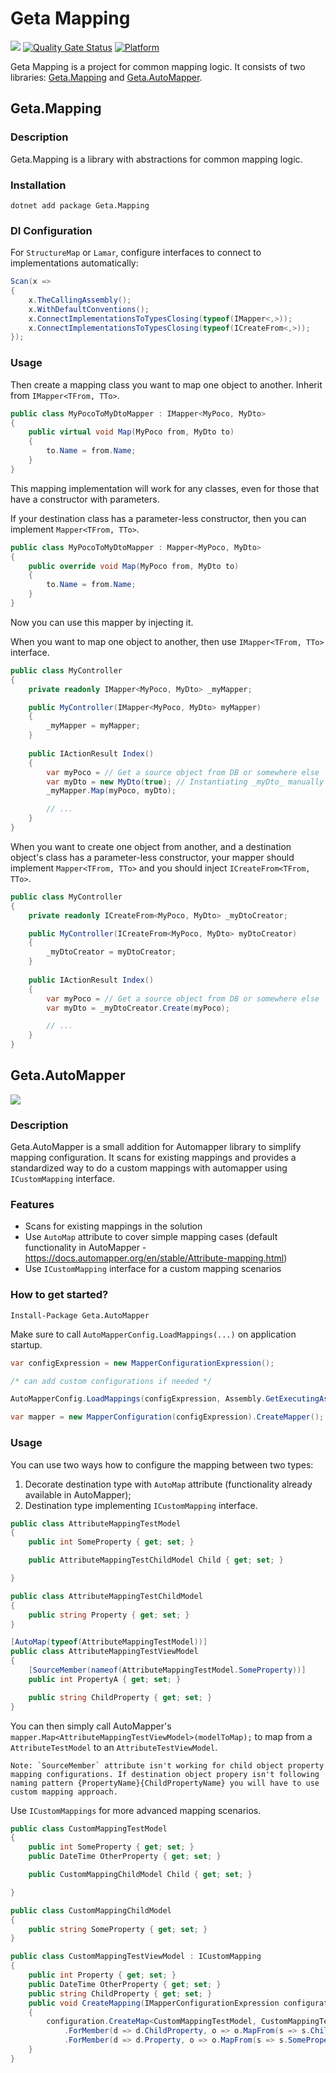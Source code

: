 # Geta Mapping

![](http://tc.geta.no/app/rest/builds/buildType:(id:GetaPackages_GetaMapping_00ci),branch:master/statusIcon)
[![Quality Gate Status](https://sonarcloud.io/api/project_badges/measure?project=Geta_geta-mapping&metric=alert_status)](https://sonarcloud.io/summary/new_code?id=Geta_geta-mapping)
[![Platform](https://img.shields.io/badge/Platform-.NET%20Standard%202.0-blue.svg?style=flat)](https://docs.microsoft.com/en-us/dotnet/core/)

Geta Mapping is a project for common mapping logic. It consists of two libraries: [Geta.Mapping](#getamapping) and [Geta.AutoMapper](#getaautomapper).

## Geta.Mapping

### Description

Geta.Mapping is a library with abstractions for common mapping logic.

### Installation

```
dotnet add package Geta.Mapping
```

### DI Configuration

For `StructureMap` or `Lamar`, configure interfaces to connect to implementations automatically:

```csharp
Scan(x =>
{
    x.TheCallingAssembly();
    x.WithDefaultConventions();
    x.ConnectImplementationsToTypesClosing(typeof(IMapper<,>));
    x.ConnectImplementationsToTypesClosing(typeof(ICreateFrom<,>));
});
```

### Usage

Then create a mapping class you want to map one object to another. Inherit from `IMapper<TFrom, TTo>`.

```csharp
public class MyPocoToMyDtoMapper : IMapper<MyPoco, MyDto>
{
    public virtual void Map(MyPoco from, MyDto to)
    {
        to.Name = from.Name;
    }
}
```

This mapping implementation will work for any classes, even for those that have a constructor with parameters.

If your destination class has a parameter-less constructor, then you can implement `Mapper<TFrom, TTo>`.

```csharp
public class MyPocoToMyDtoMapper : Mapper<MyPoco, MyDto>
{
    public override void Map(MyPoco from, MyDto to)
    {
        to.Name = from.Name;
    }
}
```

Now you can use this mapper by injecting it.

When you want to map one object to another, then use `IMapper<TFrom, TTo>` interface.

```csharp
public class MyController
{
    private readonly IMapper<MyPoco, MyDto> _myMapper;

    public MyController(IMapper<MyPoco, MyDto> myMapper)
    {
        _myMapper = myMapper;
    }
    
    public IActionResult Index()
    {
        var myPoco = // Get a source object from DB or somewhere else
        var myDto = new MyDto(true); // Instantiating _myDto_ manually as there is no parameter-less contructor
        _myMapper.Map(myPoco, myDto);

        // ...
    }
}
```

When you want to create one object from another, and a destination object's class has a parameter-less constructor, your mapper should implement `Mapper<TFrom, TTo>` and you should inject `ICreateFrom<TFrom, TTo>`.

```csharp
public class MyController
{
    private readonly ICreateFrom<MyPoco, MyDto> _myDtoCreator;

    public MyController(ICreateFrom<MyPoco, MyDto> myDtoCreator)
    {
        _myDtoCreator = myDtoCreator;
    }
    
    public IActionResult Index()
    {
        var myPoco = // Get a source object from DB or somewhere else
        var myDto = _myDtoCreator.Create(myPoco);

        // ...
    }
}
```

## Geta.AutoMapper

![](http://tc.geta.no/app/rest/builds/buildType:(id:TeamFrederik_AutoMapper_Debug)/statusIcon)

### Description
Geta.AutoMapper is a small addition for Automapper library to simplify mapping configuration. It scans for existing mappings and provides a standardized way to do a custom mappings with automapper using `ICustomMapping` interface.

### Features
* Scans for existing mappings in the solution
* Use `AutoMap` attribute to cover simple mapping cases (default functionality in AutoMapper - https://docs.automapper.org/en/stable/Attribute-mapping.html)
* Use `ICustomMapping` interface for a custom mapping scenarios

### How to get started?
```
Install-Package Geta.AutoMapper
```

Make sure to call `AutoMapperConfig.LoadMappings(...)` on application startup.

```csharp
var configExpression = new MapperConfigurationExpression();

/* can add custom configurations if needed */

AutoMapperConfig.LoadMappings(configExpression, Assembly.GetExecutingAssembly());

var mapper = new MapperConfiguration(configExpression).CreateMapper();
```
### Usage 
You can use two ways how to configure the mapping between two types:
1. Decorate destination type with `AutoMap` attribute (functionality already available in AutoMapper);
2. Destination type implementing `ICustomMapping` interface.


```csharp
public class AttributeMappingTestModel
{
	public int SomeProperty { get; set; }

	public AttributeMappingTestChildModel Child { get; set; }

}

public class AttributeMappingTestChildModel
{
	public string Property { get; set; }
}

[AutoMap(typeof(AttributeMappingTestModel))]
public class AttributeMappingTestViewModel
{
	[SourceMember(nameof(AttributeMappingTestModel.SomeProperty))]
	public int PropertyA { get; set; }

	public string ChildProperty { get; set; }
}
```

You can then simply call AutoMapper's `mapper.Map<AttributeMappingTestViewModel>(modelToMap);` to map from a `AttributeTestModel` to an `AttributeTestViewModel`.
```
Note: `SourceMember` attribute isn't working for child object property mapping configurations. If destination object propery isn't following naming pattern {PropertyName}{ChildPropertyName} you will have to use custom mapping approach.
```
Use `ICustomMappings` for more advanced mapping scenarios. 

```csharp
public class CustomMappingTestModel
{
	public int SomeProperty { get; set; }
	public DateTime OtherProperty { get; set; }

	public CustomMappingChildModel Child { get; set; }

}

public class CustomMappingChildModel
{
	public string SomeProperty { get; set; }
}

public class CustomMappingTestViewModel : ICustomMapping
{
	public int Property { get; set; }
	public DateTime OtherProperty { get; set; }
	public string ChildProperty { get; set; }
	public void CreateMapping(IMapperConfigurationExpression configuration)
	{
		configuration.CreateMap<CustomMappingTestModel, CustomMappingTestViewModel>()
			.ForMember(d => d.ChildProperty, o => o.MapFrom(s => s.Child.SomeProperty))
			.ForMember(d => d.Property, o => o.MapFrom(s => s.SomeProperty));
	}
}
```

